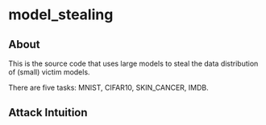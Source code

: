 # model_stealing
## About
This is the source code that uses large models to steal the data distribution of (small) victim models.

There are five tasks: MNIST, CIFAR10, SKIN_CANCER, IMDB.

## Attack Intuition

